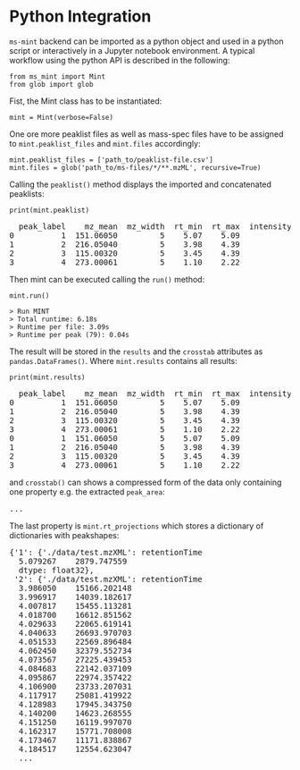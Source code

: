 # Python Integration

`ms-mint` backend can be imported as a python object and used in a python script or interactively in a Jupyter notebook environment. A typical workflow using the python API is described in the following:

    from ms_mint import Mint
    from glob import glob


Fist, the Mint class has to be instantiated:

    mint = Mint(verbose=False)

One ore more peaklist files as well as mass-spec files have to be assigned to `mint.peaklist_files` and `mint.files` accordingly:

    mint.peaklist_files = ['path_to/peaklist-file.csv']
    mint.files = glob('path_to/ms-files/*/**.mzML', recursive=True)

Calling the `peaklist()` method displays the imported and concatenated peaklists:

    print(mint.peaklist)

<pre>
  peak_label    mz_mean  mz_width  rt_min  rt_max  intensity_threshold                peaklist
0          1  151.06050         5    5.07    5.09                    0  ./data/peaklist_v0.csv
1          2  216.05040         5    3.98    4.39                    0  ./data/peaklist_v0.csv
2          3  115.00320         5    3.45    4.39                    0  ./data/peaklist_v0.csv
3          4  273.00061         5    1.10    2.22                    0  ./data/peaklist_v0.csv
</pre>

Then mint can be executed calling the `run()` method:

    mint.run()

    > Run MINT
    > Total runtime: 6.18s
    > Runtime per file: 3.09s
    > Runtime per peak (79): 0.04s



The result will be stored in the `results` and the `crosstab` attributes as `pandas.DataFrames()`. Where `mint.results` contains all results:

    print(mint.results)

<pre>
  peak_label    mz_mean  mz_width  rt_min  rt_max  intensity_threshold                peaklist     peak_area            ms_file ms_path  file_size  intensity_sum
0          1  151.06050         5    5.07    5.09                    0  ./data/peaklist_v0.csv  2.879748e+03  ./data/test.mzXML  ./data  14.201964   5.607296e+10
1          2  216.05040         5    3.98    4.39                    0  ./data/peaklist_v0.csv  4.892307e+05  ./data/test.mzXML  ./data  14.201964   5.607296e+10
2          3  115.00320         5    3.45    4.39                    0  ./data/peaklist_v0.csv  3.916772e+07  ./data/test.mzXML  ./data  14.201964   5.607296e+10
3          4  273.00061         5    1.10    2.22                    0  ./data/peaklist_v0.csv  6.862484e+06  ./data/test.mzXML  ./data  14.201964   5.607296e+10
0          1  151.06050         5    5.07    5.09                    0  ./data/peaklist_v0.csv  2.879748e+03  ./data/test.mzXML  ./data  14.201964   5.607296e+10
1          2  216.05040         5    3.98    4.39                    0  ./data/peaklist_v0.csv  4.892307e+05  ./data/test.mzXML  ./data  14.201964   5.607296e+10
2          3  115.00320         5    3.45    4.39                    0  ./data/peaklist_v0.csv  3.916772e+07  ./data/test.mzXML  ./data  14.201964   5.607296e+10
3          4  273.00061         5    1.10    2.22                    0  ./data/peaklist_v0.csv  6.862484e+06  ./data/test.mzXML  ./data  14.201964   5.607296e+10
</pre>

and `crosstab()` can shows a compressed form of the data only containing one property e.g. the extracted `peak_area`:

<pre>
...
</pre>

The last property is `mint.rt_projections` which stores a dictionary of dictionaries with peakshapes:

<pre>
{'1': {'./data/test.mzXML': retentionTime
  5.079267    2879.747559
  dtype: float32},
 '2': {'./data/test.mzXML': retentionTime
  3.986050    15166.202148
  3.996917    14039.182617
  4.007817    15455.113281
  4.018700    16612.851562
  4.029633    22065.619141
  4.040633    26693.970703
  4.051533    22569.896484
  4.062450    32379.552734
  4.073567    27225.439453
  4.084683    22142.037109
  4.095867    22974.357422
  4.106900    23733.207031
  4.117917    25081.419922
  4.128983    17945.343750
  4.140200    14623.268555
  4.151250    16119.997070
  4.162317    15771.708008
  4.173467    11171.838867
  4.184517    12554.623047
  ...
</pre>
